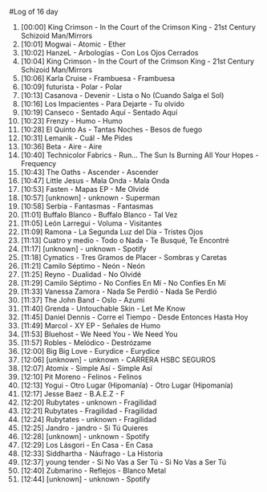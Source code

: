 #Log of 16 day

1. [00:00] King Crimson - In the Court of the Crimson King - 21st Century Schizoid Man/Mirrors
1. [10:01] Mogwai - Atomic - Ether
1. [10:02] HanzeL - Arbologías - Con Los Ojos Cerrados
1. [10:04] King Crimson - In the Court of the Crimson King - 21st Century Schizoid Man/Mirrors
1. [10:06] Karla Cruise - Frambuesa - Frambuesa
1. [10:09] futurista - Polar - Polar
1. [10:13] Casanova - Devenir - Lista o No (Cuando Salga el Sol)
1. [10:16] Los Impacientes - Para Dejarte - Tu olvido
1. [10:19] Canseco - Sentado Aquí - Sentado Aquí
1. [10:23] Frenzy - Humo - Humo
1. [10:28] El Quinto As - Tantas Noches - Besos de fuego
1. [10:31] Lemanik - Cuál - Me Pides
1. [10:36] Beta - Aire - Aire
1. [10:40] Technicolor Fabrics - Run... The Sun Is Burning All Your Hopes - Frequency
1. [10:43] The Oaths - Ascender - Ascender
1. [10:47] Little Jesus - Mala Onda - Mala Onda
1. [10:53] Fasten - Mapas EP - Me Olvidé
1. [10:57] [unknown] - unknown - Superman
1. [10:58] Serbia - Fantasmas - Fantasmas
1. [11:01] Buffalo Blanco - Buffalo Blanco - Tal Vez
1. [11:05] León Larregui - Voluma - Visitantes
1. [11:09] Ramona - La Segunda Luz del Día - Tristes Ojos
1. [11:13] Cuatro y medio - Todo o Nada - Te Busqué, Te Encontré
1. [11:17] [unknown] - unknown - Spotify
1. [11:18] Cymatics - Tres Gramos de Placer - Sombras y Caretas
1. [11:21] Camilo Séptimo - Neón - Neón
1. [11:25] Reyno - Dualidad - No Olvidé
1. [11:29] Camilo Séptimo - No Confíes En Mí - No Confíes En Mí
1. [11:33] Vanessa Zamora - Nada Se Perdió - Nada Se Perdió
1. [11:37] The John Band - Oslo - Azumi
1. [11:40] Grenda - Untouchable Skin - Let Me Know
1. [11:45] Daniel Dennis - Corre el Tiempo - Desde Entonces Hasta Hoy
1. [11:49] Marcol - XY EP - Señales de Humo
1. [11:53] Bluehost - We Need You - We Need You
1. [11:57] Robles - Melódico - Destrózame
1. [12:00] Big Big Love - Eurydice - Eurydice
1. [12:06] [unknown] - unknown - CARRERA HSBC SEGUROS
1. [12:07] Atomix - Simple Así - Simple Así
1. [12:10] Pit Moreno - Felinos - Felinos
1. [12:13] Yogui - Otro Lugar (Hipomanía) - Otro Lugar (Hipomanía)
1. [12:17] Jesse Baez - B.A.E.Z - F
1. [12:20] Rubytates - unknown - Fragilidad
1. [12:21] Rubytates - Fragilidad - Fragilidad
1. [12:24] Rubytates - unknown - Fragilidad
1. [12:25] Jandro - jandro - Si Tú Quieres
1. [12:28] [unknown] - unknown - Spotify
1. [12:29] Los Lásgori - En Casa - En Casa
1. [12:33] Siddhartha - Náufrago - La Historia
1. [12:37] young tender - Si No Vas a Ser Tú - Si No Vas a Ser Tú
1. [12:40] Zubmarino - Reflejos - Blanco Metal
1. [12:44] [unknown] - unknown - Spotify
